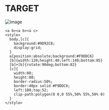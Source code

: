 # TARGET

![image](https://github.com/user-attachments/assets/c50f799e-bd56-45f7-aca2-75036bb053a7)

```
<a b><a b><a c>
<style>
  body,[c]{
    background:#9D92C8;
    display:grid;
  }
  a{position:absolute;background:#F9DDC6}
  [b]{width:120;height:40;left:140;bottom:85}
  [b]+[b]{rotate:90deg;bottom:82}
  [c]{
    width:80;
    height:80;
    border-radius:50%;
    border:40px solid #F9DDC6;
    left:180;top:52;
    clip-path:polygon(0 0,0 55%,50% 55%,50% 0)
  }
</style>
```
